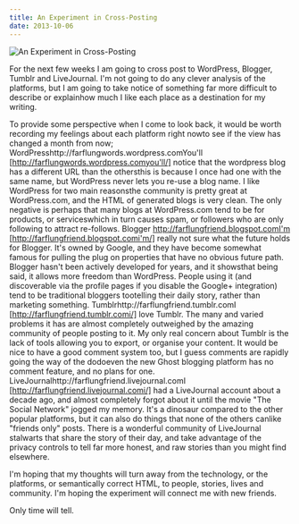 ```yaml
---
title: An Experiment in Cross-Posting
date: 2013-10-06
---
```


![An Experiment in Cross-Posting](https://source.unsplash.com/vP3pnOoCiYE/1600x900)

For the next few weeks I am going to cross post to WordPress, Blogger, Tumblr and LiveJournal. I'm not going to do any clever analysis of the platforms, but I am going to take notice of something far more difficult to describe or explainhow much I like each place as a destination for my writing.

To provide some perspective when I come to look back, it would be worth recording my feelings about each platform right nowto see if the view has changed a month from now; WordPresshttp://farflungwords.wordpress.comYou'll [http://farflungwords.wordpress.comyou'll/] notice that the wordpress blog has a different URL than the othersthis is because I once had one with the same name, but WordPress never lets you re-use a blog name. I like WordPress for two main reasonsthe community is pretty great at WordPress.com, and the HTML of generated blogs is very clean. The only negative is perhaps that many blogs at WordPress.com tend to be for products, or serviceswhich in turn causes spam, or followers who are only following to attract re-follows. Blogger http://farflungfriend.blogspot.comI'm [http://farflungfriend.blogspot.comi'm/]  really not sure what the future holds for Blogger. It's owned by Google, and they have become somewhat famous for pulling the plug on properties that have no obvious future path. Blogger hasn't been actively developed for years, and it showsthat being said, it allows more freedom than WordPress. People using it (and discoverable via the profile pages if you disable the Google+ integration) tend to be traditional bloggers tootelling their daily story, rather than marketing something. Tumblrhttp://farflungfriend.tumblr.comI [http://farflungfriend.tumblr.comi/] love Tumblr. The many and varied problems it has are almost completely outweighed by the amazing community of people posting to it. My only real concern about Tumblr is the lack of tools allowing you to export, or organise your content. It would be nice to have a good comment system too, but I guess comments are rapidly going the way of the dodoeven the new Ghost blogging platform has no comment feature, and no plans for one. LiveJournalhttp://farflungfriend.livejournal.comI [http://farflungfriend.livejournal.comi/] had a LiveJournal account about a decade ago, and almost completely forgot about it until the movie "The Social Network" jogged my memory. It's a dinosaur compared to the other popular platforms, but it can also do things that none of the others canlike "friends only" posts. There is a wonderful community of LiveJournal stalwarts that share the story of their day, and take advantage of the privacy controls to tell far more honest, and raw stories than you might find elsewhere.

I'm hoping that my thoughts will turn away from the technology, or the platforms, or semantically correct HTML, to people, stories, lives and community. I'm hoping the experiment will connect me with new friends.

Only time will tell.